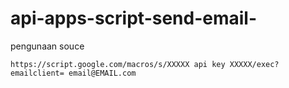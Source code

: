 # api-apps-script-send-email-

pengunaan  souce 
 
`https://script.google.com/macros/s/XXXXX api key XXXXX/exec?emailclient= email@EMAIL.com` 
